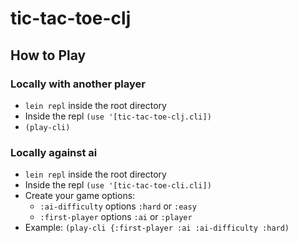 # tic-tac-toe-clj

## How to Play

### Locally with another player

* `lein repl` inside the root directory
* Inside the repl `(use '[tic-tac-toe-clj.cli])`
* `(play-cli)`

### Locally against ai

* `lein repl` inside the root directory
* Inside the repl `(use '[tic-tac-toe-cli.cli])`
* Create your game options:
  * `:ai-difficulty` options `:hard` or `:easy`
  * `:first-player` options `:ai` or `:player`
* Example: `(play-cli {:first-player :ai :ai-difficulty :hard)`